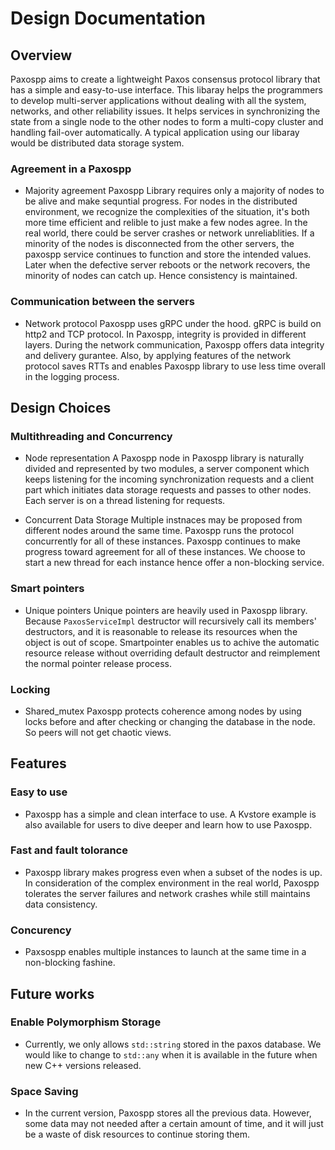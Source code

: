 
# Design Documentation

## Overview
Paxospp aims to create a lightweight Paxos consensus protocol library that has a simple and easy-to-use interface. This libaray helps the programmers to develop multi-server applications without dealing with all the system, networks, and other reliability issues. It helps services in synchronizing the state from a single node to the other nodes to form a multi-copy cluster and handling fail-over automatically. A typical application using our libaray would be distributed data storage system.

### Agreement in a Paxospp
- Majority agreement
Paxospp Library requires only a majority of nodes to be alive and make sequntial progress. For nodes in the distributed environment, we  recognize the complexities of the situation, it's both more time efficient and relible to just make a few nodes agree. In the real world, there could be server crashes or network unreliablities. If a minority of the nodes is disconnected from the other servers, the paxospp service continues to function and store the intended values. Later when the defective server reboots or the network recovers, the minority of nodes can catch up. Hence consistency is maintained.

### Communication between the servers
- Network protocol
Paxospp uses gRPC under the hood. gRPC is build on http2 and TCP protocol. In Paxospp, integrity is provided in different layers. During the network communication, Paxospp offers data integrity and delivery gurantee. Also, by applying features of the network protocol saves RTTs and enables Paxospp library to use less time overall in the logging process.

## Design Choices
### Multithreading and Concurrency
- Node representation
A Paxospp node in Paxospp library is naturally divided and represented by two modules, a server component which keeps listening for the incoming synchronization requests and a client part which initiates data storage requests and passes to other nodes. Each server is on a thread listening for requests.

- Concurrent Data Storage
Multiple instnaces may be proposed from different nodes around the same time. Paxospp runs the protocol concurrently for all of these instances. Paxospp continues to make progress toward agreement for all of these instances. We choose to start a new thread for each instance hence offer a non-blocking service.

### Smart pointers
- Unique pointers
Unique pointers are heavily used in Paxospp library. Because `PaxosServiceImpl` destructor will recursively call its members' destructors, and it is reasonable to release its resources when the object is out of scope. Smartpointer enables us to achive the automatic resource release without overriding default destructor and reimplement the normal pointer release process.

### Locking
- Shared_mutex
Paxospp protects coherence among nodes by using locks before and after checking or changing the database in the node. So peers will not get chaotic views.

## Features

### Easy to use
- Paxospp has a simple and clean interface to use. A Kvstore example is also available for users to dive deeper and learn how to use Paxospp.

### Fast and fault tolorance
- Paxospp library makes progress even when a subset of the nodes is up. In consideration of the complex environment in the real world, Paxospp tolerates the server failures and network crashes while still maintains data consistency.

### Concurency
- Paxsospp enables multiple instances to launch at the same time in a non-blocking fashine.

## Future works

### Enable Polymorphism Storage
- Currently, we only allows `std::string` stored in the paxos database. We would like to change to `std::any` when it is available in the future when new C++ versions released.

### Space Saving
- In the current version, Paxospp stores all the previous data. However, some data may not needed after a certain amount of time, and it will just be a waste of disk resources to continue storing them.
